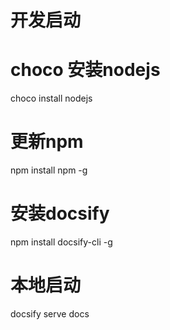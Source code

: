 # 开发启动
# choco 安装nodejs
choco install nodejs
# 更新npm
npm install npm -g
# 安装docsify
npm install docsify-cli -g
# 本地启动
docsify serve docs
